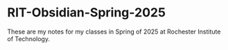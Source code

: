 # RIT-Obsidian-Spring-2025
These are my notes for my classes in Spring of 2025 at Rochester Institute of Technology.

